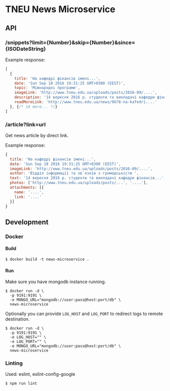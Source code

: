 # TNEU News Microservice

## API

### /snippets?limit={Number}&skip={Number}&since={ISODateString}

Example response:

```javascript
[
  {
    title: 'На кафедрі фінансів імені...',
    date: 'Sun Sep 18 2016 19:31:25 GMT+0300 (EEST)',
    topic: 'Міжнародні програми',
    imageLink: 'http://www.tneu.edu.ua/uploads/posts/2016-09/....',
    description: '14 вересня 2016 р. студенти та викладачі кафедри фінансів...',
    readMoreLink: 'http://www.tneu.edu.ua/news/9678-na-kafedri....'
  }, {/* 14 more... */}
]
```

### /article?link=url

Get news article by direct link.

Example response:

```javascript
{
  title: 'На кафедрі фінансів імені...',
  date: 'Sun Sep 18 2016 19:31:25 GMT+0300 (EEST)',
  imageLink: 'http://www.tneu.edu.ua/uploads/posts/2016-09/....',
  author: 'Відділ інформації та зв`язків з громадськістю ',
  text: '14 вересня 2016 р. студенти та викладачі кафедри фінансів...',
  photos: ['http://www.tneu.edu.ua/uploads/posts/...', '....'],
  attachments: [{
    name: '....',
    link: '....'
  }]
}
```

## Development

### Docker

#### Build

```
$ docker build -t news-microservice .
```

#### Run

Make sure you have mongodb instance running.

```
$ docker run -d \
  -p 9191:9191 \
  -e MONGO_URL="mongodb://user:pass@host:port/db" \
  news-microservice
```

Optionally you can provide `LOG_HOST` and `LOG_PORT` to redirect logs to remote destination.

```
$ docker run -d \
  -p 9191:9191 \
  -e LOG_HOST="" \
  -e LOG_PORT="" \
  -e MONGO_URL="mongodb://user:pass@host:port/db" \
  news-microservice
```

### Linting

Used: eslint, eslint-config-google

```
$ npm run lint
```
